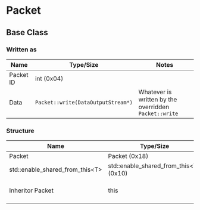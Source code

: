 ﻿# Packet

## Base Class

### Written as
| Name      | Type/Size                              | Notes                                                 |
|-----------|----------------------------------------|-------------------------------------------------------|
| Packet ID | int (0x04)                             |                                                       |
| Data      | ```Packet::write(DataOutputStream*)``` | Whatever is written by the overridden `Packet::write` |

<!-- https://github.com/vuejs/vitepress/issues/4597 -->

### Structure
| Name                                  | Type/Size                                    | Notes                                             |
|---------------------------------------|----------------------------------------------|---------------------------------------------------|
| Packet                                | Packet (0x18)                                | Inherited                                         |
| std::enable_shared_from_this&lt;T&gt; | std::enable_shared_from_this&lt;T&gt; (0x10) | Inherited                                         |
| Inheritor Packet                      | this                                         | Structure of the inheritor (e.g DisconnectPacket) |